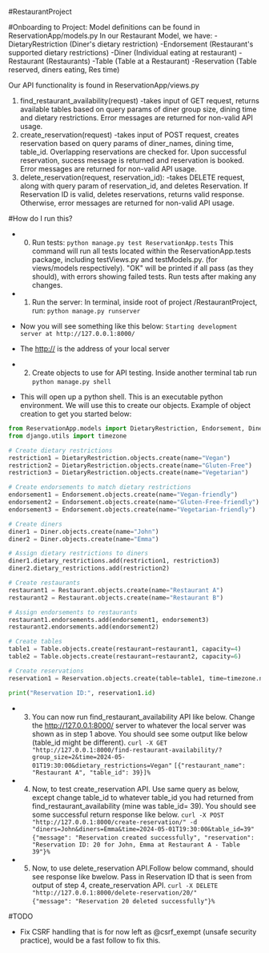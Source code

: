 #RestaurantProject

#Onboarding to Project:
Model definitions can be found in ReservationApp/models.py
In our Restaurant Model, we have: 
-DietaryRestriction (Diner's dietary restriction)
-Endorsement (Restaurant's supported dietary restrictions)
-Diner (Individual eating at restaurant)
-Restaurant (Restaurants)
-Table (Table at a Restaurant)
-Reservation (Table reserved, diners eating, Res time)

Our API functionality is found in ReservationApp/views.py
1) find_restaurant_availability(request)
    -takes input of GET request, returns available tables based on query params of diner group size, dining time and dietary restrictions. Error messages are returned for non-valid API usage.
2) create_reservation(request)
    -takes input of POST request, creates reservation based on query params of diner_names, dining time, table_id. Overlapping reservations are checked for. Upon successful reservation, sucess message is returned and reservation is booked. Error messages are returned for non-valid API usage.
3) delete_reservation(request, reservation_id):
    -takes DELETE request, along with query param of reservation_id, and deletes Reservation. If Reservation ID is valid, deletes reservations, returns valid response. Otherwise, error messages are returned for non-valid API usage.

#How do I run this?
- 0) Run tests: 
`python manage.py test ReservationApp.tests`
This command will run all tests located within the ReservationApp.tests package, including testViews.py and testModels.py. (for views/models respectively). "OK" will be printed if all pass (as they should), with errors showing failed tests. Run tests after making any changes.

- 1) Run the server: In terminal, inside root of project /RestaurantProject, run:
`python manage.py runserver`
- Now you will see something like this below:
`Starting development server at http://127.0.0.1:8000/`
- The [http://](http://127.0.0.1:8000/) is the address of your local server

- 2) Create objects to use for API testing. Inside another terminal tab run
`python manage.py shell`
- This will open up a python shell. This is an executable python environment. We will use this to create our objects. Example of object creation to get you started below:
```python
from ReservationApp.models import DietaryRestriction, Endorsement, Diner, Restaurant, Table, Reservation
from django.utils import timezone

# Create dietary restrictions
restriction1 = DietaryRestriction.objects.create(name="Vegan")
restriction2 = DietaryRestriction.objects.create(name="Gluten-Free")
restriction3 = DietaryRestriction.objects.create(name="Vegetarian")

# Create endorsements to match dietary restrictions
endorsement1 = Endorsement.objects.create(name="Vegan-friendly")
endorsement2 = Endorsement.objects.create(name="Gluten-Free-friendly")
endorsement3 = Endorsement.objects.create(name="Vegetarian-friendly")

# Create diners
diner1 = Diner.objects.create(name="John")
diner2 = Diner.objects.create(name="Emma")

# Assign dietary restrictions to diners
diner1.dietary_restrictions.add(restriction1, restriction3)
diner2.dietary_restrictions.add(restriction2)

# Create restaurants
restaurant1 = Restaurant.objects.create(name="Restaurant A")
restaurant2 = Restaurant.objects.create(name="Restaurant B")

# Assign endorsements to restaurants
restaurant1.endorsements.add(endorsement1, endorsement3)
restaurant2.endorsements.add(endorsement2)

# Create tables
table1 = Table.objects.create(restaurant=restaurant1, capacity=4)
table2 = Table.objects.create(restaurant=restaurant2, capacity=6)

# Create reservations
reservation1 = Reservation.objects.create(table=table1, time=timezone.now())

print("Reservation ID:", reservation1.id)
```
- 3) You can now run find_restaurant_availability API like below. Change the http://127.0.0.1:8000/ server to whatever the local server was shown as in step 1 above. You should see some output like below (table_id might be different).
`curl -X GET "http://127.0.0.1:8000/find-restaurant-availability/?group_size=2&time=2024-05-01T19:30:00&dietary_restrictions=Vegan"`
`[{"restaurant_name": "Restaurant A", "table_id": 39}]% `
- 4) Now, to test create_reservation API. Use same query as below, except change table_id to whatever table_id you had returned from find_restaurant_availability (mine was table_id= 39). You should see some successful return response like below.
`curl -X POST "http://127.0.0.1:8000/create-reservation/" -d "diners=John&diners=Emma&time=2024-05-01T19:30:00&table_id=39"`
`{"message": "Reservation created successfully", "reservation": "Reservation ID: 20 for John, Emma at Restaurant A - Table 39"}%`
- 5) Now, to use delete_reservation API.Follow below command, should see response like bwelow. Pass in Reservation ID that is seen from output of step 4, create_reservation API.
`curl -X DELETE "http://127.0.0.1:8000/delete-reservation/20/"`                                                              
`{"message": "Reservation 20 deleted successfully"}%`



#TODO
- Fix CSRF handling that is for now left as @csrf_exempt (unsafe security practice), would be a fast follow to fix this.
